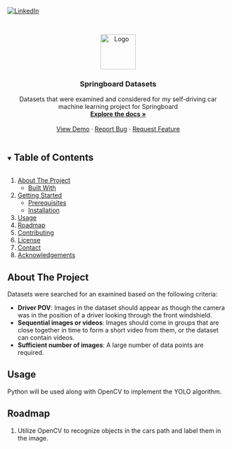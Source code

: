 
<!--
*** Thanks for checking out the Best-README-Template. If you have a suggestion
*** that would make this better, please fork the repo and create a pull request
*** or simply open an issue with the tag "enhancement".
*** Thanks again! Now go create something AMAZING! :D
***
***
***
*** To avoid retyping too much info. Do a search and replace for the following:
*** github_username, repo_name, twitter_handle, email, project_title, project_description
-->



<!-- PROJECT SHIELDS -->
<!--
*** I'm using markdown "reference style" links for readability.
*** Reference links are enclosed in brackets [ ] instead of parentheses ( ).
*** See the bottom of this document for the declaration of the reference variables
*** for contributors-url, forks-url, etc. This is an optional, concise syntax you may use.
*** https://www.markdownguide.org/basic-syntax/#reference-style-links
-->
<!-- [![Contributors][contributors-shield]][contributors-url]
[![Forks][forks-shield]][forks-url]
[![Stargazers][stars-shield]][stars-url]
[![Issues][issues-shield]][issues-url]
[![MIT License][license-shield]][license-url] -->
[![LinkedIn][linkedin-shield]][linkedin-url]



<!-- PROJECT LOGO -->
<br />
<p align="center">
  <a href="https://github.com/github_username/repo_name">
    <img src="https://s.yimg.com/ny/api/res/1.2/VYJBEfj7nH_v_aiiAF.bXQ--/YXBwaWQ9aGlnaGxhbmRlcjt3PTY0MDtoPTQwMy4xNDk2MDYyOTkyMTI2/https://s.yimg.com/uu/api/res/1.2/HZbmUIcCjrcCxq62lVVttA--~B/aD00MDA7dz02MzU7YXBwaWQ9eXRhY2h5b24-/https://media.zenfs.com/en-us/zacks.com/8ff9d53ba5c65f65ebe8ef76187fb586" alt="Logo" width="80" height="80">
  </a>

  <h3 align="center">Springboard Datasets</h3>

  <p align="center">
    Datasets that were examined and considered for my self-driving car machine learning project for Springboard
    <br />
    <a href="https://github.com/sparkzy/Springboard-Datasets"><strong>Explore the docs »</strong></a>
    <br />
    <br />
    <a href="https://github.com/sparkzy/Springboard-Datasets">View Demo</a>
    ·
    <a href="https://github.com/sparkzy/Springboard-Datasets/issues">Report Bug</a>
    ·
    <a href="https://github.com/sparkzy/Springboard-Datasets/issues">Request Feature</a>
  </p>
</p>



<!-- TABLE OF CONTENTS -->
<details open="open">
  <summary><h2 style="display: inline-block">Table of Contents</h2></summary>
  <ol>
    <li>
      <a href="#about-the-project">About The Project</a>
      <ul>
        <li><a href="#built-with">Built With</a></li>
      </ul>
    </li>
    <li>
      <a href="#getting-started">Getting Started</a>
      <ul>
        <li><a href="#prerequisites">Prerequisites</a></li>
        <li><a href="#installation">Installation</a></li>
      </ul>
    </li>
    <li><a href="#usage">Usage</a></li>
    <li><a href="#roadmap">Roadmap</a></li>
    <li><a href="#contributing">Contributing</a></li>
    <li><a href="#license">License</a></li>
    <li><a href="#contact">Contact</a></li>
    <li><a href="#acknowledgements">Acknowledgements</a></li>
  </ol>
</details>



<!-- ABOUT THE PROJECT -->
## About The Project

<!-- [![Product Name Screen Shot][product-screenshot]](https://example.com) -->

<!-- Here's a blank template to get started:
**To avoid retyping too much info. Do a search and replace with your text editor for the following:**
`sparkzy`, `Springboard-Datasets`, <!--`twitter_handle`, `email`, `project_title`, `project_description` -->
Datasets were searched for an examined based on the following criteria:
* **Driver POV**: Images in the dataset should appear as though the camera was in the position of a driver looking through the front windshield. 
* **Sequential images or videos**: Images should come in groups that are close together in time to form a short video from them, or the dataset can contain videos.
* **Sufficient number of images**: A large number of data points are required.
<!-- ### Built With

* []()
* []()
* []() -->



<!-- GETTING STARTED -->
<!-- ## Getting Started

To get a local copy up and running follow these simple steps.

### Prerequisites

This is an example of how to list things you need to use the software and how to install them.
* npm
  ```sh
  npm install npm@latest -g
  ```

### Installation

1. Clone the repo
   ```sh
   git clone https://github.com/github_username/repo_name.git
   ```
2. Install NPM packages
   ```sh
   npm install
   ``` -->



<!-- USAGE EXAMPLES -->
## Usage

Python will be used along with OpenCV to implement the YOLO algorithm.

<!-- _For more examples, please refer to the [Documentation](https://example.com)_ -->



<!-- ROADMAP -->
## Roadmap
1. Utilize OpenCV to recognize objects in the cars path and label them in the image.
<!-- See the [open issues](https://github.com/github_username/repo_name/issues) for a list of proposed features (and known issues). -->



<!-- CONTRIBUTING -->
<!-- ## Contributing

Contributions are what make the open source community such an amazing place to be learn, inspire, and create. Any contributions you make are **greatly appreciated**.

1. Fork the Project
2. Create your Feature Branch (`git checkout -b feature/AmazingFeature`)
3. Commit your Changes (`git commit -m 'Add some AmazingFeature'`)
4. Push to the Branch (`git push origin feature/AmazingFeature`)
5. Open a Pull Request -->



<!-- LICENSE -->
<!-- ## License

Distributed under the MIT License. See `LICENSE` for more information. -->



<!-- CONTACT -->
<!-- ## Contact

Your Name - [@twitter_handle](https://twitter.com/twitter_handle) - email

Project Link: [https://github.com/github_username/repo_name](https://github.com/github_username/repo_name) -->



<!-- ACKNOWLEDGEMENTS -->
<!-- ## Acknowledgements

* []()
* []()
* []() -->





<!-- MARKDOWN LINKS & IMAGES -->
<!-- https://www.markdownguide.org/basic-syntax/#reference-style-links -->
[contributors-shield]: https://img.shields.io/github/contributors/github_username/repo.svg?style=for-the-badge
[contributors-url]: https://github.com/github_username/repo/graphs/contributors
[forks-shield]: https://img.shields.io/github/forks/github_username/repo.svg?style=for-the-badge
[forks-url]: https://github.com/github_username/repo/network/members
[stars-shield]: https://img.shields.io/github/stars/github_username/repo.svg?style=for-the-badge
[stars-url]: https://github.com/github_username/repo/stargazers
[issues-shield]: https://img.shields.io/github/issues/github_username/repo.svg?style=for-the-badge
[issues-url]: https://github.com/github_username/repo/issues
[license-shield]: https://img.shields.io/github/license/github_username/repo.svg?style=for-the-badge
[license-url]: https://github.com/github_username/repo/blob/master/LICENSE.txt
[linkedin-shield]: https://img.shields.io/badge/-LinkedIn-black.svg?style=for-the-badge&logo=linkedin&colorB=555
[linkedin-url]: https://www.linkedin.com/in/robert-mcgetrick-1b0757121/
